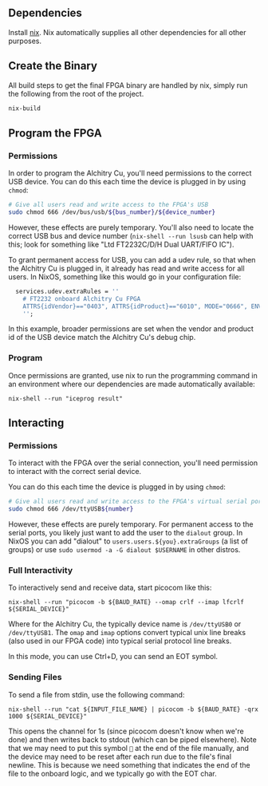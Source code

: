 ## Dependencies

Install [nix](https://nixos.org/download).
Nix automatically supplies all other dependencies for all other purposes.

## Create the Binary

All build steps to get the final FPGA binary are handled by nix, simply run the following from the root of the project.

```bash
nix-build
```

## Program the FPGA

### Permissions

In order to program the Alchitry Cu, you'll need permissions to the correct USB device.
You can do this each time the device is plugged in by using `chmod`:

```bash
# Give all users read and write access to the FPGA's USB
sudo chmod 666 /dev/bus/usb/${bus_number}/${device_number}
```

However, these effects are purely temporary.
You'll also need to locate the correct USB bus and device number (`nix-shell --run lsusb` can help with this; look for something like "Ltd FT2232C/D/H Dual UART/FIFO IC").

To grant permanent access for USB, you can add a udev rule, so that when the Alchitry Cu is plugged in, it already has read and write access for all users.
In NixOS, something like this would go in your configuration file:

```nix
  services.udev.extraRules = ''
    # FT2232 onboard Alchitry Cu FPGA
    ATTRS{idVendor}=="0403", ATTRS{idProduct}=="6010", MODE="0666", ENV{ID_MM_DEVICE_IGNORE}="1", ENV{ID_MM_PORT_IGNORE}="1"
    '';
```

In this example, broader permissions are set when the vendor and product id of the USB device match the Alchitry Cu's debug chip.

### Program

Once permissions are granted, use nix to run the programming command in an environment where our dependencies are made automatically available:

```
nix-shell --run "iceprog result"
```

## Interacting

### Permissions

To interact with the FPGA over the serial connection, you'll need permission to interact with the correct serial device.

You can do this each time the device is plugged in by using `chmod`:

```bash
# Give all users read and write access to the FPGA's virtual serial port over USB
sudo chmod 666 /dev/ttyUSB${number}
```

However, these effects are purely temporary.
For permanent access to the serial ports, you likely just want to add the user to the `dialout` group.
In NixOS you can add "dialout" to `users.users.${you}.extraGroups` (a list of groups) or use `sudo usermod -a -G dialout $USERNAME` in other distros.

### Full Interactivity

To interactively send and receive data, start picocom like this:

```
nix-shell --run "picocom -b ${BAUD_RATE} --omap crlf --imap lfcrlf ${SERIAL_DEVICE}"
```

Where for the Alchitry Cu, the typically device name is `/dev/ttyUSB0` or `/dev/ttyUSB1`.
The `omap` and `imap` options convert typical unix line breaks (also used in our FPGA code) into typical serial protocol line breaks.

In this mode, you can use Ctrl+D, you can send an EOT symbol.

### Sending Files

To send a file from stdin, use the following command:

```
nix-shell --run "cat ${INPUT_FILE_NAME} | picocom -b ${BAUD_RATE} -qrx 1000 ${SERIAL_DEVICE}"
```

This opens the channel for 1s (since picocom doesn't know when we're done) and then writes back to stdout (which can be piped elsewhere).
Note that we may need to put this symbol `` at the end of the file manually, and the device may need to be reset after each run due to the file's final newline.
This is because we need something that indicates the end of the file to the onboard logic, and we typically go with the EOT char.
